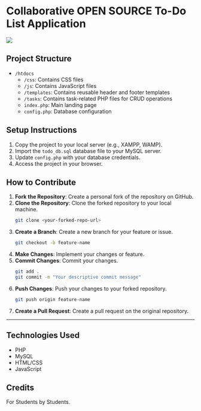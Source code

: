 # Collaborative OPEN SOURCE To-Do List Application

[![](https://mermaid.ink/img/pako:eNqNklFvgjAUhf9Kc5_VjIKgPCxR0elmlmVue1jZQydVmwElbcnmxP8-KLhojIk8ce75OIde2MFSRAx8WEuabdBLEKaovAbkVTH5gdrtWzTcTUXC0BNds33tDqt58cbZN3qh6ksVaEQCrrKYbtGcK43EqjY-jvlBFKHH5pECBWQkGdXMSBN-Ao8jrhtyQl6z6DIZsJg1ZoFm5EiWWA0G5hxjMhEyQYv8M-FKcZE2MWMTY8a6QFNSvaep0gIFVNNPqg6NUxN0R55ZxCVb6gr5X85_3aSuw5f68GkhPjkfT89K8VWtM0NN7eMNoJUUyVmefVXeyFD3pNlkNbo3owdiPs6cp6fz-aG5cWrvwXiTWsyNmIUptCBhMqE8Kn-9XWWGoDcsYSH45W3EVjSPdQhhui9Rmmux2KZL8LXMWQukyNcb8Fc0VqXKzfYCTstfODkgGU3fhTiW4O_gB3zbwR3PcR2v62DH7brdFmzBt9yO5Vmu1fdsp9ezrL6zb8GvCbA6NyXsubiPrW7Pxj17_wc-ofk8?type=png)](https://mermaid.live/edit#pako:eNqNklFvgjAUhf9Kc5_VjIKgPCxR0elmlmVue1jZQydVmwElbcnmxP8-KLhojIk8ce75OIde2MFSRAx8WEuabdBLEKaovAbkVTH5gdrtWzTcTUXC0BNds33tDqt58cbZN3qh6ksVaEQCrrKYbtGcK43EqjY-jvlBFKHH5pECBWQkGdXMSBN-Ao8jrhtyQl6z6DIZsJg1ZoFm5EiWWA0G5hxjMhEyQYv8M-FKcZE2MWMTY8a6QFNSvaep0gIFVNNPqg6NUxN0R55ZxCVb6gr5X85_3aSuw5f68GkhPjkfT89K8VWtM0NN7eMNoJUUyVmefVXeyFD3pNlkNbo3owdiPs6cp6fz-aG5cWrvwXiTWsyNmIUptCBhMqE8Kn-9XWWGoDcsYSH45W3EVjSPdQhhui9Rmmux2KZL8LXMWQukyNcb8Fc0VqXKzfYCTstfODkgGU3fhTiW4O_gB3zbwR3PcR2v62DH7brdFmzBt9yO5Vmu1fdsp9ezrL6zb8GvCbA6NyXsubiPrW7Pxj17_wc-ofk8)

## Project Structure

- `/htdocs`
  - `/css`: Contains CSS files
  - `/js`: Contains JavaScript files
  - `/templates`: Contains reusable header and footer templates
  - `/tasks`: Contains task-related PHP files for CRUD operations
  - `index.php`: Main landing page
  - `config.php`: Database configuration

## Setup Instructions

1. Copy the project to your local server (e.g., XAMPP, WAMP).
2. Import the `todo_db.sql` database file to your MySQL server.
3. Update `config.php` with your database credentials.
4. Access the project in your browser.


## How to Contribute

1. **Fork the Repository**: Create a personal fork of the repository on GitHub.
2. **Clone the Repository**: Clone the forked repository to your local machine.
    ```bash
    git clone <your-forked-repo-url>
    ```
3. **Create a Branch**: Create a new branch for your feature or issue.
    ```bash
    git checkout -b feature-name
    ```
4. **Make Changes**: Implement your changes or feature.
5. **Commit Changes**: Commit your changes.
    ```bash
    git add .
    git commit -m "Your descriptive commit message"
    ```
6. **Push Changes**: Push your changes to your forked repository.
    ```bash
    git push origin feature-name
    ```
7. **Create a Pull Request**: Create a pull request on the original repository.

---

## Technologies Used

- PHP
- MySQL
- HTML/CSS
- JavaScript

## Credits

For Students by Students.
